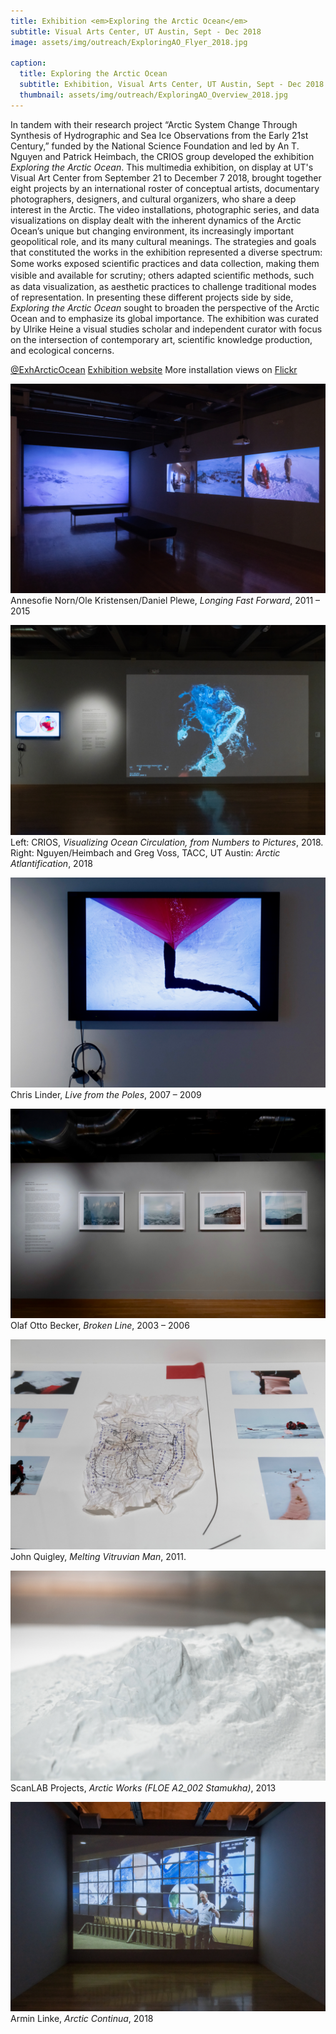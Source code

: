 ```yaml
---
title: Exhibition <em>Exploring the Arctic Ocean</em>
subtitle: Visual Arts Center, UT Austin, Sept - Dec 2018
image: assets/img/outreach/ExploringAO_Flyer_2018.jpg

caption:
  title: Exploring the Arctic Ocean
  subtitle: Exhibition, Visual Arts Center, UT Austin, Sept - Dec 2018
  thumbnail: assets/img/outreach/ExploringAO_Overview_2018.jpg
---
```

In tandem with their research project “Arctic System Change Through Synthesis of Hydrographic and Sea Ice Observations from the Early 21st Century,” funded by the National Science Foundation and led by An T. Nguyen and Patrick Heimbach, the CRIOS group developed the exhibition *Exploring the Arctic Ocean*. This multimedia exhibition, on display at UT's Visual Art Center from September 21 to December 7 2018, brought together eight projects by an international roster of conceptual artists, documentary photographers, designers, and cultural organizers, who share a deep interest in the Arctic. 
The video installations, photographic series, and data visualizations on display dealt with the inherent dynamics of the Arctic Ocean’s unique but changing environment, its increasingly important geopolitical role, and its many cultural meanings. The strategies and goals that constituted the works in the exhibition represented a diverse spectrum: Some works exposed scientiﬁc practices and data collection, making them visible and available for scrutiny; others adapted scientiﬁc methods, such as data visualization, as aesthetic practices to challenge traditional modes of representation. In presenting these different projects side by side, *Exploring the Arctic Ocean* sought to broaden the perspective of the Arctic Ocean and to emphasize its global importance. The exhibition was curated by Ulrike Heine a visual studies scholar and independent curator with focus on the intersection of contemporary art, scientific knowledge production, and ecological concerns. 

[@ExhArcticOcean](https://twitter.com/exharcticocean?lang=en)
[Exhibition website](utvac.org/event/exploring-arctic-ocean)
More installation views on [Flickr](flic.kr/s/aHsmubJbyH)

<p class="text-muted">
  <img class="img-fluid" src="assets/img/outreach/ExploringAO-Norn_et_al_2018.jpg">
  Annesofie Norn/Ole Kristensen/Daniel Plewe, <em>Longing Fast Forward</em>, 2011 – 2015
</p>

<p class="text-muted">
  <img class="img-fluid" src="assets/img/outreach/ExploringAO-CRIOS_2018.jpg">
  Left: CRIOS, <em>Visualizing Ocean Circulation, from Numbers to Pictures</em>, 2018. Right: Nguyen/Heimbach and Greg Voss, TACC, UT Austin: <em>Arctic Atlantification</em>, 2018
</p>

<p class="text-muted">
  <img class="img-fluid" src="assets/img/outreach/ExploringAO-Linder_2018.jpg">
  Chris Linder, <em>Live from the Poles</em>, 2007 – 2009
</p>

<p class="text-muted">
  <img class="img-fluid" src="assets/img/outreach/ExploringAO-Becker_2018.jpg">
  Olaf Otto Becker, <em>Broken Line</em>, 2003 – 2006
</p>

<p class="text-muted">
  <img class="img-fluid" src="assets/img/outreach/ExploringAO-Quigley_2018.jpg">
  John Quigley, <em>Melting Vitruvian Man</em>, 2011. 
</p>

<p class="text-muted">
  <img class="img-fluid" src="assets/img/outreach/ExploringAO-ScanLab_2018.jpg">
  ScanLAB Projects, <em>Arctic Works (FLOE A2_002 Stamukha)</em>, 2013
</p>

<p class="text-muted">
  <img class="img-fluid" src="assets/img/outreach/ExploringAO-Linke_Heimbach_2018.jpg">
  Armin Linke, <em>Arctic Continua</em>, 2018
</p>

